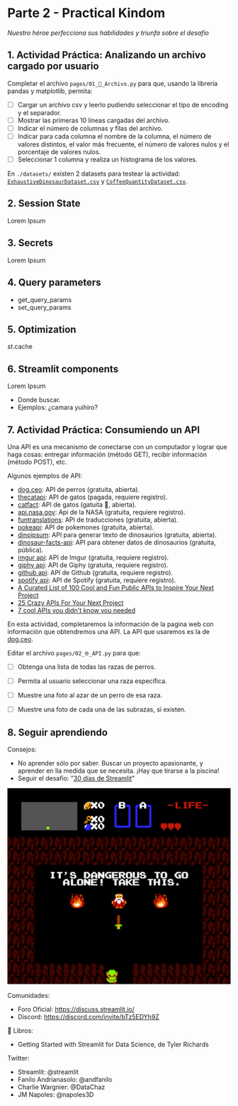 # Parte 2 - Practical Kindom
*Nuestro héroe perfecciona sus habilidades y triunfa sobre el desafío* 

## 1. Actividad Práctica: Analizando un archivo cargado por usuario

Completar el archivo `pages/01_📃_Archivo.py` para que, usando la librería pandas y matplotlib, permita:
- [ ] Cargar un archivo csv y leerlo pudiendo seleccionar el tipo de encoding y el separador.
- [ ] Mostrar las primeras 10 líneas cargadas del archivo.
- [ ] Indicar el número de columnas y filas del archivo.
- [ ] Indicar para cada columna el nombre de la columna, el número de valores distintos, el valor más frecuente, el número de valores nulos y el porcentaje de valores nulos.
- [ ] Seleccionar 1 columna y realiza un histograma de los valores.

En `./datasets/` existen 2 datasets para testear la actividad: [`ExhaustiveDinosaurDataset.csv`](https://www.kaggle.com/datasets/kjanjua/jurassic-park-the-exhaustive-dinosaur-dataset) y [`CoffeeQuantityDataset.csv`](https://www.kaggle.com/datasets/volpatto/coffee-quality-database-from-cqi).

## 2. Session State

Lorem Ipsum

## 3. Secrets

Lorem Ipsum

## 4. Query parameters
- get_query_params
- set_query_params

## 5. Optimization

st.cache

## 6. Streamlit components

Lorem Ipsum

- Donde buscar. 
- Ejemplos: ¿camara yuihiro?

## 7. Actividad Práctica: Consumiendo un API
Una API es una mecanismo de conectarse con un computador y lograr que haga cosas: entregar información (método GET), recibir información (método POST), etc.

Algunos ejemplos de API:
* [dog.ceo](https://dog.ceo/dog-api/documentation/): API de perros (gratuita, abierta).
* [thecatapi](https://thecatapi.com/): API de gatos (pagada, requiere registro).
* [catfact](https://catfact.ninja/): API de gatos (gatuita 🤣, abierta).
* [api.nasa.gov](https://api.nasa.gov/): Api de la NASA (gratuita, requiere registro).
* [funtranslations](https://funtranslations.com/api/): API de traducciones (gratuita, abierta).
* [pokeapi](https://pokeapi.co/): API de pokemones (gratuita, abierta).
* [dinoipsum](https://dinoipsum.com/): API para generar texto de dinosaurios (gratuita, abierta).
* [dinosaur-facts-api](https://dinosaur-facts-api.shultzlab.com/): API para obtener datos de dinosaurios (gratuita, pública).
* [imgur api](https://apidocs.imgur.com/): API de Imgur (gratuita, requiere registro).
* [giphy api](https://developers.giphy.com/explorer): API de Giphy (gratuita, requiere registro).
* [github api](https://api.github.com/): API de Github (gratuita, requiere registro).
* [spotify api](https://developer.spotify.com/documentation/web-api/): API de Spotify (gratuita, requiere registro).
* [A Curated List of 100 Cool and Fun Public APIs to Inspire Your Next Project](https://betterprogramming.pub/a-curated-list-of-100-cool-and-fun-public-apis-to-inspire-your-next-project-7600ce3e9b3)
* [25 Crazy APIs For Your Next Project](https://blog.snap.hr/24/09/2018/25-crazy-apis-next-project/)
* [7 cool APIs you didn't know you needed](https://www.twilio.com/blog/cool-apis)

En esta actividad, completaremos la información de la pagina web con información que obtendremos una API.
La API que usaremos es la de [dog.ceo](https://dog.ceo/dog-api/documentation/). 

Editar el archivo `pages/02_🌐_API.py` para que:

- [ ] Obtenga una lista de todas las razas de perros.

- [ ] Permita al usuario seleccionar una raza específica.

- [ ] Muestre una foto al azar de un perro de esa raza.

- [ ] Muestre una foto de cada una de las subrazas, si existen.

## 8. Seguir aprendiendo

Consejos:
* No aprender sólo por saber. Buscar un proyecto apasionante, y aprender en lla medida que se necesita. ¡Hay que tirarse a la piscina!
* Seguir el desafío: "[30 días de Streamlit](https://share.streamlit.io/streamlit/30days)"

![LINKS](./images/link.png)

Comunidades:
* Foro Oficial: https://discuss.streamlit.io/
* Discord: https://discord.com/invite/bTz5EDYh9Z

📖 Libros:
* Getting Started with Streamlit for Data Science, de Tyler Richards

Twitter:
* Streamlit: @streamlit
* Fanilo Andrianasolo: @andfanilo
* Charlie Wargnier: @DataChaz
* JM Napoles: @napoles3D